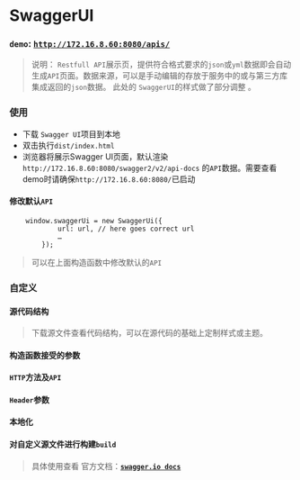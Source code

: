 # SwaggerUI

### **`demo`: [`http://172.16.8.60:8080/apis/`](http://172.16.8.60:8080/apis/)**

> 说明： `Restfull API`展示页，提供符合格式要求的`json`或`yml`数据即会自动生成`API`页面。数据来源，可以是手动编辑的存放于服务中的或与第三方库集成返回的`json`数据。
> 此处的 `SwaggerUI`的样式做了部分调整 。


### **使用**

 - 下载 `Swagger UI`项目到本地
 - 双击执行`dist/index.html`
 - 浏览器将展示Swagger UI页面，默认渲染`http://172.16.8.60:8080/swagger2/v2/api-docs` 的`API`数据。需要查看demo时请确保`http://172.16.8.60:8080/`已启动 

#### 修改默认`API`
 
```
    window.swaggerUi = new SwaggerUi({
            url: url, // here goes correct url
            …
        });
```

> 可以在上面构造函数中修改默认的`API`

### 自定义
#### 源代码结构

>下载源文件查看代码结构，可以在源代码的基础上定制样式或主题。

#### 构造函数接受的参数
#### `HTTP`方法及`API`
#### `Header`参数
#### 本地化
#### 对自定义源文件进行构建`build`

> 具体使用查看 官方文档：**[`swagger.io docs`](http://swagger.io/docs/)**